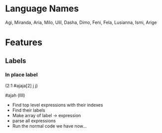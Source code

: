 # Language Names

Agi, Miranda, Aria, Milo, Ulil, Dasha, Dimo, Feni, Fela, Lusianna, Ismi, Arige

# Features

## Labels

### In place label

(2:1 #ajaja[2] j j)

#ajah (llll)

- Find top level expressions with their indexes
- Find their labels
- Make array of label -> expression
- parse all expressions
- Run the normal code we have now...

